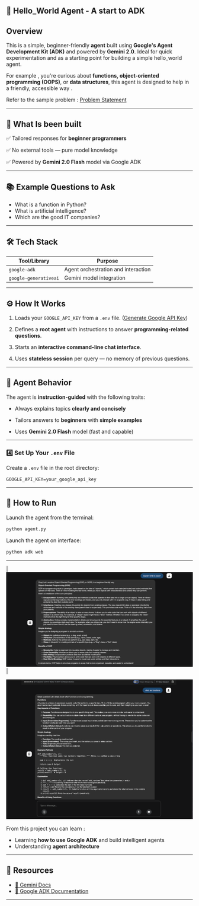 
## 🌟 Hello_World Agent - A start to ADK


##  Overview

This is a simple, beginner-friendly **agent** built using **Google's Agent Development Kit (ADK)** and powered by **Gemini 2.0**. Ideal for quick experimentation and as a starting point for building a simple hello_world agent.

For example , you're curious about **functions, object-oriented programming (OOPS)**, or **data structures**, this agent is designed to help in a friendly, accessible way .

Refer to the sample problem : [Problem Statement](https://github.com/cladius/agentic-ai/blob/master/sample_problem.md)

---

## 📌 What Is been built



✅ Tailored responses for **beginner programmers**

✅ No external tools — pure model knowledge

✅ Powered by **Gemini 2.0 Flash** model via Google ADK


---

## 📚 Example Questions to Ask

* What is a function in Python?
* What is artificial intelligence?
* Which are the good IT companies?


---

## 🛠️ Tech Stack

| Tool/Library          | Purpose                                  |
| --------------------- | ---------------------------------------- |
| `google-adk`          | Agent orchestration and interaction      |
| `google-generativeai` | Gemini model integration                 |


---

## ⚙️ How It Works

1. Loads your `GOOGLE_API_KEY` from a `.env` file.
([Generate Google API Key](https://aistudio.google.com/apikey))

2. Defines a **root agent** with instructions to  answer **programming-related questions**.
3. Starts an **interactive command-line chat interface**.
4. Uses **stateless session** per query — no memory of previous questions.


---

## 🧠 Agent Behavior

The agent is **instruction-guided** with the following traits:

* Always explains topics **clearly and concisely**
* Tailors answers to **beginners** with **simple examples**

* Uses **Gemini 2.0 Flash** model (fast and capable)

---


### 4️⃣ Set Up Your `.env` File

Create a `.env` file in the root directory:

```env
GOOGLE_API_KEY=your_google_api_key
```

---

## 🚀 How to Run

Launch the agent from the terminal:

```bash
python agent.py
```

Launch the agent on interface:

```bash
python adk web
```




---

| ![image](../assests/l1.png)|

![image](../assests/l1_1.png)




From this project you can learn :

* Learning **how to use Google ADK** and build intelligent agents
* Understanding **agent architecture**


---


## 📎 Resources

* [🧠 Gemini Docs](https://ai.google.dev/)
* [🧰 Google ADK Documentation](https://cloud.google.com/agent-development/docs)


---
